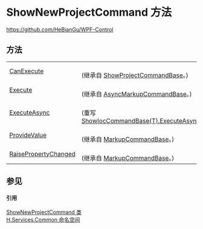 # ShowNewProjectCommand 方法
https://github.com/HeBianGu/WPF-Control



## 方法
<table>
<tr>
<td><a href="76cebba2-3aef-f50c-8bb1-9538c228a778">CanExecute</a></td>
<td><br />(继承自 <a href="3e5297fd-c75d-7278-3651-503ad9deefea">ShowProjectCommandBase</a>。)</td></tr>
<tr>
<td><a href="d8d82d55-3ed5-ad8a-d0e2-52c43dfecebf">Execute</a></td>
<td><br />(继承自 <a href="3ea4fc84-fb37-4339-5623-ab8b803575c3">AsyncMarkupCommandBase</a>。)</td></tr>
<tr>
<td><a href="81998b30-9fa7-80b1-c525-976cecca85f8">ExecuteAsync</a></td>
<td><br />(重写 <a href="7ca4f22b-c86a-4781-660d-41b46eef991a">ShowIocCommandBase(T).ExecuteAsync(Object)</a>)</td></tr>
<tr>
<td><a href="0f88947c-5845-91d6-33fb-8345fb3df8ac">ProvideValue</a></td>
<td><br />(继承自 <a href="96511e58-0fc0-ad75-3062-def1728c0866">MarkupCommandBase</a>。)</td></tr>
<tr>
<td><a href="1e2f2501-f35c-bd75-d0dc-ecd53d8629c7">RaisePropertyChanged</a></td>
<td><br />(继承自 <a href="96511e58-0fc0-ad75-3062-def1728c0866">MarkupCommandBase</a>。)</td></tr>
</table>

## 参见


#### 引用
<a href="e867574a-95d5-58e9-6e5f-5bc0cd8f1129">ShowNewProjectCommand 类</a>  
<a href="b9cdd84f-6623-a51a-f53b-465103ced202">H.Services.Common 命名空间</a>  
